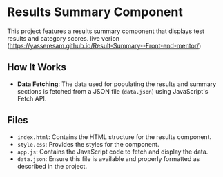 # Results Summary Component

This project features a results summary component that displays test results and category scores.
live verion (https://yasseresam.github.io/Result-Summary--Front-end-mentor/)

## How It Works

- **Data Fetching**: The data used for populating the results and summary sections is fetched from a JSON file (`data.json`) using JavaScript's Fetch API.

## Files

- `index.html`: Contains the HTML structure for the results component.
- `style.css`: Provides the styles for the component.
- `app.js`: Contains the JavaScript code to fetch and display the data.
- `data.json`: Ensure this file is available and properly formatted as described in the project.


